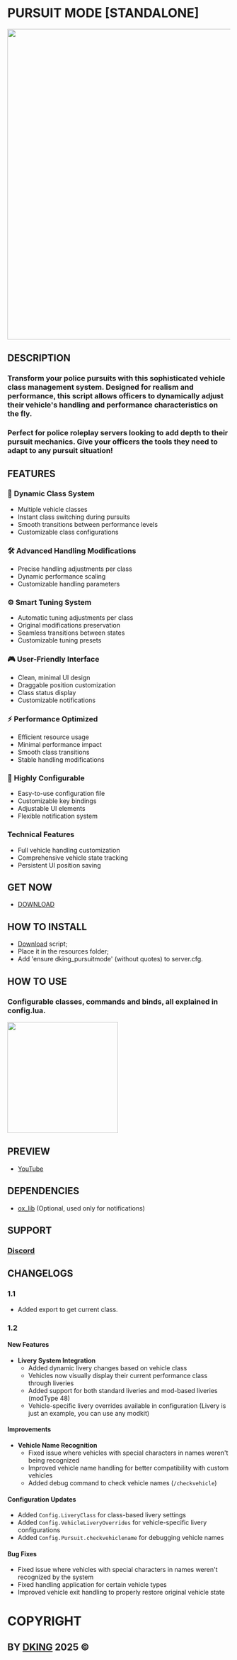 # PURSUIT MODE [STANDALONE]

<div align="center">
<img src="https://github.com/Dking07/fivem-pursuit-mode/blob/main/THUMB.png" width="700px" />
</div>

## DESCRIPTION

### Transform your police pursuits with this sophisticated vehicle class management system. Designed for realism and performance, this script allows officers to dynamically adjust their vehicle's handling and performance characteristics on the fly.
### Perfect for police roleplay servers looking to add depth to their pursuit mechanics. Give your officers the tools they need to adapt to any pursuit situation!

## FEATURES

### 🚓 **Dynamic Class System**
- Multiple vehicle classes
- Instant class switching during pursuits
- Smooth transitions between performance levels
- Customizable class configurations

### 🛠️ **Advanced Handling Modifications**
- Precise handling adjustments per class
- Dynamic performance scaling
- Customizable handling parameters

### ⚙️ **Smart Tuning System**
- Automatic tuning adjustments per class
- Original modifications preservation
- Seamless transitions between states
- Customizable tuning presets

### 🎮 **User-Friendly Interface**
- Clean, minimal UI design
- Draggable position customization
- Class status display
- Customizable notifications

### ⚡ **Performance Optimized**
- Efficient resource usage
- Minimal performance impact
- Smooth class transitions
- Stable handling modifications

### 🔧 **Highly Configurable**
- Easy-to-use configuration file
- Customizable key bindings
- Adjustable UI elements
- Flexible notification system

### Technical Features
- Full vehicle handling customization
- Comprehensive vehicle state tracking
- Persistent UI position saving

## GET NOW

* [DOWNLOAD](https://dking.tebex.io/package/6582383)

## HOW TO INSTALL

* [Download](https://keymaster.fivem.net/asset-grants) script;
* Place it in the resources folder;
* Add 'ensure dking_pursuitmode' (without quotes) to server.cfg.

## HOW TO USE

### Configurable classes, commands and binds, all explained in config.lua.
<div align="left">
<img src="https://github.com/Dking07/fivem-pursuit-mode/blob/main/config.png" width="250px" />
</div>

## PREVIEW

* [YouTube](https://youtu.be/SDDCsqalixM)

## DEPENDENCIES

* [ox_lib](https://github.com/overextended/ox_lib) (Optional, used only for notifications)

## SUPPORT

### [Discord](https://discord.gg/Rw6vjcXspG)

## CHANGELOGS

### 1.1

* Added export to get current class.

### 1.2

#### New Features
- **Livery System Integration**
  - Added dynamic livery changes based on vehicle class
  - Vehicles now visually display their current performance class through liveries
  - Added support for both standard liveries and mod-based liveries (modType 48)
  - Vehicle-specific livery overrides available in configuration
  (Livery is just an example, you can use any modkit)

#### Improvements
- **Vehicle Name Recognition**
  - Fixed issue where vehicles with special characters in names weren't being recognized
  - Improved vehicle name handling for better compatibility with custom vehicles
  - Added debug command to check vehicle names (`/checkvehicle`)

#### Configuration Updates
- Added `Config.LiveryClass` for class-based livery settings
- Added `Config.VehicleLiveryOverrides` for vehicle-specific livery configurations
- Added `Config.Pursuit.checkvehiclename` for debugging vehicle names

#### Bug Fixes
- Fixed issue where vehicles with special characters in names weren't recognized by the system
- Fixed handling application for certain vehicle types
- Improved vehicle exit handling to properly restore original vehicle state

# COPYRIGHT

## BY [DKING](https://github.com/Dking07) 2025 ©